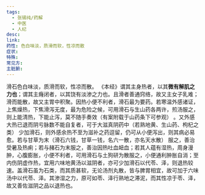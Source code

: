 ```yaml
---
tags:
  - 张锡纯/药解
  - 中医
  - 人纪
desc: 
link: 
药性: 色白味淡，质滑而软，性凉而散
症状: 
特殊: 
常见方: 
主脏腑:
---
```


滑石色白味淡，质滑而软，性凉而散。
《本经》谓其主身热者，以其**微有解肌之力也**；谓其主癃闭者，以其饶有淡渗之力也。且滑者善通窍络，故又主女子乳难；滑而能散，故又主胃中积聚。因热小便不利者，滑石最为要药。若寒温外感诸证，上焦燥热，下焦滑泻无度，最为危险之候，可用滑石与生山药各两许，煎汤服之，则上能清热，下能止泻，莫不随手奏效（有案附载于山药条下可参观） 。又外感大热已退而阴亏脉数不能自复者，可于大滋真阴药中（若熟地黄、生山药、枸杞之类） 少加滑石，则外感余热不至为滋补之药逗留，仍可从小便泻出，则其病必易愈。若与甘草为末（滑石六钱，甘草一钱，名六一散，亦名天水散） 服之，善治受暑及热痢；若与赭石为末服之，善治因热吐血衄血；若其人蕴有湿热，周身漫肿，心腹膨胀，小便不利者，可用滑石与土狗研为散服之，小便通利肿胀自消；至内伤阴虚作热，宜用六味地黄汤以滋阴者，亦可少加滑石以代苓、泽，则退热较速。盖滑石虽为石类，而其质甚软，无论汤剂丸散，皆与脾胃相宜，故可加于六味汤中以代苓、泽。其渗湿之力，原可如苓、泽行熟地之滞泥，而其性凉于苓、泽，故又善佐滋阴之品以退热也。
